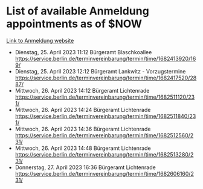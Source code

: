 # List of available Anmeldung appointments as of $NOW
[Link to Anmeldung website](https://service.berlin.de/terminvereinbarung/termin/tag.php?termin=1&anliegen[]=120686&dienstleisterlist=122210,122217,327316,122219,327312,122227,327314,122231,327346,122243,327348,122254,122252,329742,122260,329745,122262,329748,122271,327278,122273,327274,122277,327276,330436,122280,327294,122282,327290,122284,327292,122291,327270,122285,327266,122286,327264,122296,327268,150230,329760,122297,327286,122294,327284,122312,329763,122314,329775,122304,327330,122311,327334,122309,327332,317869,122281,327352,122279,329772,122283,122276,327324,122274,327326,122267,329766,122246,327318,122251,327320,122257,327322,122208,327298,122226,327300&herkunft=http%3A%2F%2Fservice.berlin.de%2Fdienstleistung%2F120686%2F)
- Dienstag, 25. April 2023 11:12 Bürgeramt Blaschkoallee https://service.berlin.de/terminvereinbarung/termin/time/1682413920/169/
- Dienstag, 25. April 2023 12:12 Bürgeramt Lankwitz - Vorzugstermine https://service.berlin.de/terminvereinbarung/termin/time/1682417520/2887/
- Mittwoch, 26. April 2023 14:12 Bürgeramt Lichtenrade https://service.berlin.de/terminvereinbarung/termin/time/1682511120/231/
- Mittwoch, 26. April 2023 14:24 Bürgeramt Lichtenrade https://service.berlin.de/terminvereinbarung/termin/time/1682511840/231/
- Mittwoch, 26. April 2023 14:36 Bürgeramt Lichtenrade https://service.berlin.de/terminvereinbarung/termin/time/1682512560/231/
- Mittwoch, 26. April 2023 14:48 Bürgeramt Lichtenrade https://service.berlin.de/terminvereinbarung/termin/time/1682513280/231/
- Donnerstag, 27. April 2023 16:36 Bürgeramt Lichtenrade https://service.berlin.de/terminvereinbarung/termin/time/1682606160/231/
